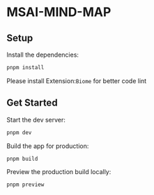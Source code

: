 # MSAI-MIND-MAP

## Setup

Install the dependencies:

```bash
pnpm install
```
Please install Extension:`Biome` for better code lint


## Get Started

Start the dev server:

```bash
pnpm dev
```

Build the app for production:

```bash
pnpm build
```

Preview the production build locally:

```bash
pnpm preview
```
